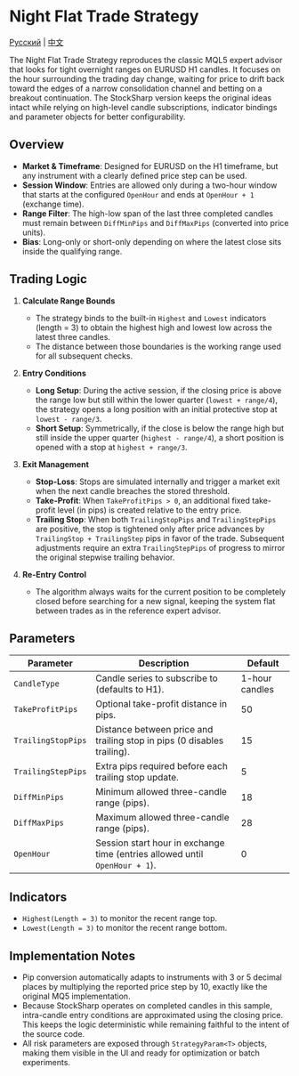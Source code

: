 # Night Flat Trade Strategy
[Русский](README_ru.md) | [中文](README_cn.md)

The Night Flat Trade Strategy reproduces the classic MQL5 expert advisor that looks for tight overnight ranges on EURUSD H1 candles. It focuses on the hour surrounding the trading day change, waiting for price to drift back toward the edges of a narrow consolidation channel and betting on a breakout continuation. The StockSharp version keeps the original ideas intact while relying on high-level candle subscriptions, indicator bindings and parameter objects for better configurability.

## Overview

- **Market & Timeframe**: Designed for EURUSD on the H1 timeframe, but any instrument with a clearly defined price step can be used.
- **Session Window**: Entries are allowed only during a two-hour window that starts at the configured `OpenHour` and ends at `OpenHour + 1` (exchange time).
- **Range Filter**: The high-low span of the last three completed candles must remain between `DiffMinPips` and `DiffMaxPips` (converted into price units).
- **Bias**: Long-only or short-only depending on where the latest close sits inside the qualifying range.

## Trading Logic

1. **Calculate Range Bounds**
   - The strategy binds to the built-in `Highest` and `Lowest` indicators (length = 3) to obtain the highest high and lowest low across the latest three candles.
   - The distance between those boundaries is the working range used for all subsequent checks.

2. **Entry Conditions**
   - **Long Setup**: During the active session, if the closing price is above the range low but still within the lower quarter (`lowest + range/4`), the strategy opens a long position with an initial protective stop at `lowest - range/3`.
   - **Short Setup**: Symmetrically, if the close is below the range high but still inside the upper quarter (`highest - range/4`), a short position is opened with a stop at `highest + range/3`.

3. **Exit Management**
   - **Stop-Loss**: Stops are simulated internally and trigger a market exit when the next candle breaches the stored threshold.
   - **Take-Profit**: When `TakeProfitPips > 0`, an additional fixed take-profit level (in pips) is created relative to the entry price.
   - **Trailing Stop**: When both `TrailingStopPips` and `TrailingStepPips` are positive, the stop is tightened only after price advances by `TrailingStop + TrailingStep` pips in favor of the trade. Subsequent adjustments require an extra `TrailingStepPips` of progress to mirror the original stepwise trailing behavior.

4. **Re-Entry Control**
   - The algorithm always waits for the current position to be completely closed before searching for a new signal, keeping the system flat between trades as in the reference expert advisor.

## Parameters

| Parameter | Description | Default |
|-----------|-------------|---------|
| `CandleType` | Candle series to subscribe to (defaults to H1). | 1-hour candles |
| `TakeProfitPips` | Optional take-profit distance in pips. | 50 |
| `TrailingStopPips` | Distance between price and trailing stop in pips (0 disables trailing). | 15 |
| `TrailingStepPips` | Extra pips required before each trailing stop update. | 5 |
| `DiffMinPips` | Minimum allowed three-candle range (pips). | 18 |
| `DiffMaxPips` | Maximum allowed three-candle range (pips). | 28 |
| `OpenHour` | Session start hour in exchange time (entries allowed until `OpenHour + 1`). | 0 |

## Indicators

- `Highest(Length = 3)` to monitor the recent range top.
- `Lowest(Length = 3)` to monitor the recent range bottom.

## Implementation Notes

- Pip conversion automatically adapts to instruments with 3 or 5 decimal places by multiplying the reported price step by 10, exactly like the original MQ5 implementation.
- Because StockSharp operates on completed candles in this sample, intra-candle entry conditions are approximated using the closing price. This keeps the logic deterministic while remaining faithful to the intent of the source code.
- All risk parameters are exposed through `StrategyParam<T>` objects, making them visible in the UI and ready for optimization or batch experiments.
